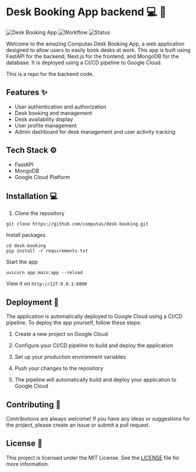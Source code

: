 # Desk Booking App backend :computer: :office:

![Desk Booking App](https://img.shields.io/badge/Desk%20Booking%20App-v1.0-brightgreen) ![Workflow](https://img.shields.io/github/actions/workflow/status/computas/desk-booking/tests.yml?branch=main) ![Status](https://img.shields.io/website?down_color=red&down_message=offline&up_message=online&url=https%3A%2F%2Fdesk-booking-backend-ouh3cj4nwa-ew.a.run.app%2Fdocs)


Welcome to the amazing Computas Desk Booking App, a web application designed to allow users to easily book desks at work. This app is built using FastAPI for the backend, Next.js for the frontend, and MongoDB for the database. It is deployed using a CI/CD pipeline to Google Cloud.

This is a repo for the backend code.

## Features :sparkles:

- User authentication and authorization
- Desk booking and management
- Desk availability display
- User profile management
- Admin dashboard for desk management and user activity tracking

## Tech Stack :gear:

- FastAPI
- MongoDB
- Google Cloud Platform

## Installation :computer:

1. Clone the repository
```
git clone https://github.com/computas/desk-booking.git
```

Install packages

```
cd desk-booking
pip install -r requirements.txt
```

Start the app
```
uvicorn app.main:app --reload
```

View it on `http://127.0.0.1:8000`


## Deployment :rocket:

The application is automatically deployed to Google Cloud using a CI/CD pipeline. To deploy the app yourself, follow these steps:

1. Create a new project on Google Cloud

2. Configure your CI/CD pipeline to build and deploy the application

3. Set up your production environment variables

4. Push your changes to the repository

5. The pipeline will automatically build and deploy your application to Google Cloud

## Contributing :handshake:

Contributions are always welcome! If you have any ideas or suggestions for the project, please create an issue or submit a pull request.

## License :scroll:

This project is licensed under the MIT License. See the [LICENSE](/LICENSE) file for more information.



